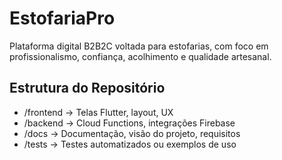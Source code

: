 ﻿# EstofariaPro

Plataforma digital B2B2C voltada para estofarias, com foco em profissionalismo, confiança, acolhimento e qualidade artesanal.

## Estrutura do Repositório
- /frontend → Telas Flutter, layout, UX
- /backend → Cloud Functions, integrações Firebase
- /docs → Documentação, visão do projeto, requisitos
- /tests → Testes automatizados ou exemplos de uso
